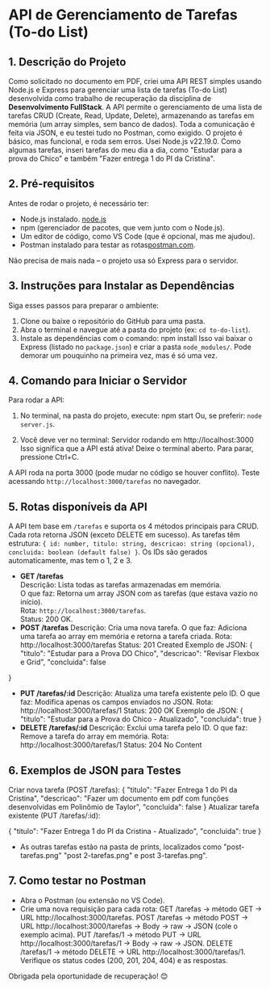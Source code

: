 # API de Gerenciamento de Tarefas (To-do List)

## 1. Descrição do Projeto
Como solicitado no documento em PDF, criei uma API REST simples usando Node.js e Express para gerenciar uma lista de tarefas (To-do List) desenvolvida como trabalho de recuperação da disciplina de **Desenvolvimento FullStack**. A API permite o gerenciamento de uma lista de tarefas CRUD (Create, Read, Update, Delete), armazenando as tarefas em memória (um array simples, sem banco de dados). Toda a comunicação é feita via JSON, e eu testei tudo no Postman, como exigido.
O projeto é básico, mas funcional, e roda sem erros. Usei Node.js v22.19.0. Como algumas tarefas, inseri tarefas do meu dia a dia, como "Estudar para a prova do Chico" e também "Fazer entrega 1 do PI da Cristina". 

## 2. Pré-requisitos
Antes de rodar o projeto, é necessário ter:
- Node.js instalado. [node.js](https://nodejs.org) 
- npm (gerenciador de pacotes, que vem junto com o Node.js). 
- Um editor de código, como VS Code (que é opcional, mas me ajudou).
- Postman instalado para testar as rotas[postman.com](https://www.postman.com). 

Não precisa de mais nada – o projeto usa só Express para o servidor.

## 3. Instruções para Instalar as Dependências
Siga esses passos para preparar o ambiente:

1. Clone ou baixe o repositório do GitHub para uma pasta.
2. Abra o terminal e navegue até a pasta do projeto (ex: `cd to-do-list`).
3. Instale as dependências com o comando:
npm install
Isso vai baixar o Express (listado no `package.json`) e criar a pasta `node_modules/`. Pode demorar um pouquinho na primeira vez, mas é só uma vez.

## 4. Comando para Iniciar o Servidor
Para rodar a API:

1. No terminal, na pasta do projeto, execute:
npm start
Ou, se preferir: `node server.js`.

2. Você deve ver no terminal:
Servidor rodando em http://localhost:3000
Isso significa que a API está ativa! Deixe o terminal aberto. Para parar, pressione Ctrl+C.

A API roda na porta 3000 (pode mudar no código se houver conflito). Teste acessando `http://localhost:3000/tarefas` no navegador.

## 5. Rotas disponíveis da API
A API tem base em `/tarefas` e suporta os 4 métodos principais para CRUD. Cada rota retorna JSON (exceto DELETE em sucesso). As tarefas têm estrutura: `{ id: number, titulo: string, descricao: string (opcional), concluida: boolean (default false) }`.  Os IDs são gerados automaticamente, mas tem o 1, 2 e 3.
- **GET /tarefas**  
Descrição: Lista todas as tarefas armazenadas em memória.  
O que faz: Retorna um array JSON com as tarefas (que estava vazio no início).  
Rota: `http://localhost:3000/tarefas`.  
Status: 200 OK.
- **POST /tarefas**
Descrição: Cria uma nova tarefa.
O que faz: Adiciona uma tarefa ao array em memória e retorna a tarefa criada.
Rota: http://localhost:3000/tarefas
Status: 201 Created
Exemplo de JSON:
{
  "titulo": "Estudar para a Prova DO Chico",
  "descricao": "Revisar Flexbox e Grid",
  "concluida": false

}
- **PUT /tarefas/:id**
Descrição: Atualiza uma tarefa existente pelo ID.
O que faz: Modifica apenas os campos enviados no JSON.
Rota: http://localhost:3000/tarefas/1
Status: 200 OK 
Exemplo de JSON:
{
  "titulo": "Estudar para a Prova do Chico - Atualizado",
  "concluida": true
  }
- **DELETE /tarefas/:id**
Descrição: Exclui uma tarefa pelo ID.
O que faz: Remove a tarefa do array em memória.
Rota: http://localhost:3000/tarefas/1
Status: 204 No Content

## 6. Exemplos de JSON para Testes
Criar nova tarefa (POST /tarefas):
{
  "titulo": "Fazer Entrega 1 do PI da Cristina",
  "descricao": "Fazer um documento em pdf com funções desenvolvidas em Polinômio de Taylor",
  "concluida": false
}
Atualizar tarefa existente (PUT /tarefas/:id):

{
  "titulo": "Fazer Entrega 1 do PI da Cristina - Atualizado",
  "concluida": true
}
* As outras tarefas estão na pasta de prints, localizados como "post-tarefas.png" "post 2-tarefas.png" e post 3-tarefas.png".
## 7. Como testar no Postman
- Abra o Postman (ou extensão no VS Code).
- Crie uma nova requisição para cada rota:
GET /tarefas → método GET → URL http://localhost:3000/tarefas.
POST /tarefas → método POST → URL http://localhost:3000/tarefas → Body → raw → JSON (cole o exemplo acima).
PUT /tarefas/1 → método PUT → URL http://localhost:3000/tarefas/1 → Body → raw → JSON.
DELETE /tarefas/1 → método DELETE → URL http://localhost:3000/tarefas/1.
Verifique os status codes (200, 201, 204, 404) e as respostas.

Obrigada pela oportunidade de recuperação! 😊

